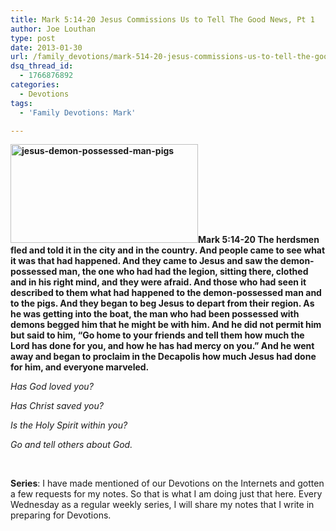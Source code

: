 ```yaml
---
title: Mark 5:14-20 Jesus Commissions Us to Tell The Good News, Pt 1
author: Joe Louthan
type: post
date: 2013-01-30
url: /family_devotions/mark-514-20-jesus-commissions-us-to-tell-the-good-news-pt-1/
dsq_thread_id:
  - 1766876892
categories:
  - Devotions
tags:
  - 'Family Devotions: Mark'

---
```

**[<img class="alignright size-medium wp-image-1777" alt="jesus-demon-possessed-man-pigs" src="https://i1.wp.com/theologic.us/wp-content/uploads/2013/01/jesus-demon-possessed-man-pigs.jpg?resize=300%2C158" width="300" height="158" srcset="https://i1.wp.com/theologic.us/wp-content/uploads/2013/01/jesus-demon-possessed-man-pigs.jpg?resize=300%2C158 300w, https://i1.wp.com/theologic.us/wp-content/uploads/2013/01/jesus-demon-possessed-man-pigs.jpg?w=548 548w" sizes="(max-width: 300px) 100vw, 300px" data-recalc-dims="1" />][1]Mark 5:14-20 The herdsmen fled and told it in the city and in the country. And people came to see what it was that had happened. And they came to Jesus and saw the demon-possessed man, the one who had had the legion, sitting there, clothed and in his right mind, and they were afraid. And those who had seen it described to them what had happened to the demon-possessed man and to the pigs. And they began to beg Jesus to depart from their region. As he was getting into the boat, the man who had been possessed with demons begged him that he might be with him. And he did not permit him but said to him, “Go home to your friends and tell them how much the Lord has done for you, and how he has had mercy on you.” And he went away and began to proclaim in the Decapolis how much Jesus had done for him, and everyone marveled.**

_Has God loved you?_

_Has Christ saved you?_

_Is the Holy Spirit within you?_

_Go and tell others about God._

&nbsp;

**Series**: I have made mentioned of our Devotions on the Internets and gotten a few requests for my notes. So that is what I am doing just that here. Every Wednesday as a regular weekly series, I will share my notes that I write in preparing for Devotions.

 [1]: https://i1.wp.com/theologic.us/wp-content/uploads/2013/01/jesus-demon-possessed-man-pigs.jpg